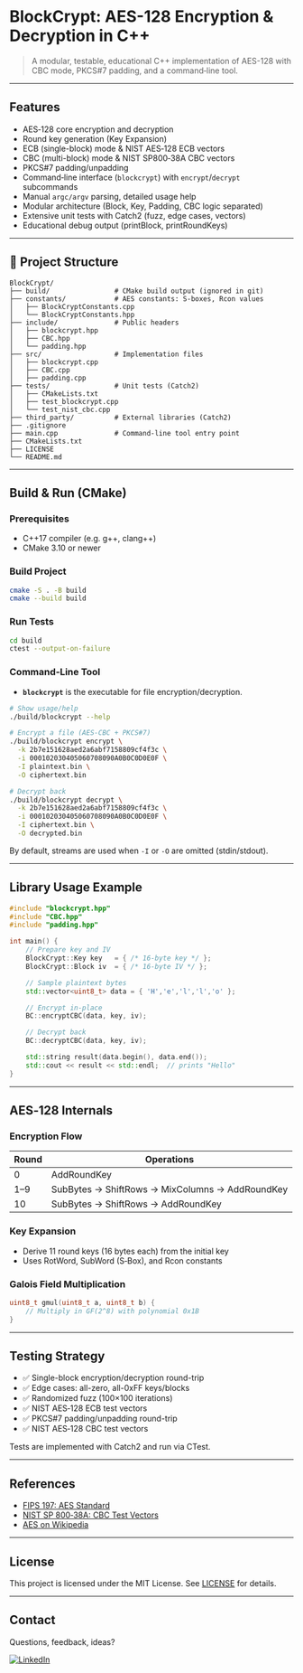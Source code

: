 # BlockCrypt: AES-128 Encryption & Decryption in C++

> A modular, testable, educational C++ implementation of AES-128 with CBC mode, PKCS#7 padding, and a command‑line tool.

---

## Features

- AES‑128 core encryption and decryption
- Round key generation (Key Expansion)
- ECB (single-block) mode & NIST AES‑128 ECB vectors
- CBC (multi-block) mode & NIST SP800‑38A CBC vectors
- PKCS#7 padding/unpadding
- Command‑line interface (`blockcrypt`) with `encrypt`/`decrypt` subcommands
- Manual `argc/argv` parsing, detailed usage help
- Modular architecture (Block, Key, Padding, CBC logic separated)
- Extensive unit tests with Catch2 (fuzz, edge cases, vectors)
- Educational debug output (printBlock, printRoundKeys)

---

## 📁 Project Structure

```
BlockCrypt/
├── build/                # CMake build output (ignored in git)
├── constants/            # AES constants: S-boxes, Rcon values
│   ├── BlockCryptConstants.cpp
│   └── BlockCryptConstants.hpp
├── include/              # Public headers
│   ├── blockcrypt.hpp
│   ├── CBC.hpp
│   └── padding.hpp
├── src/                  # Implementation files
│   ├── blockcrypt.cpp
│   ├── CBC.cpp
│   ├── padding.cpp
├── tests/                # Unit tests (Catch2)
│   ├── CMakeLists.txt
│   ├── test_blockcrypt.cpp
│   └── test_nist_cbc.cpp
├── third_party/          # External libraries (Catch2)
├── .gitignore
├── main.cpp              # Command‑line tool entry point
├── CMakeLists.txt
├── LICENSE
└── README.md
```

---

## Build & Run (CMake)

### Prerequisites

- C++17 compiler (e.g. g++, clang++)
- CMake 3.10 or newer

### Build Project

```bash
cmake -S . -B build
cmake --build build
```

### Run Tests

```bash
cd build
ctest --output-on-failure
```

### Command‑Line Tool

- **`blockcrypt`** is the executable for file encryption/decryption.

```bash
# Show usage/help
./build/blockcrypt --help

# Encrypt a file (AES‑CBC + PKCS#7)
./build/blockcrypt encrypt \
  -k 2b7e151628aed2a6abf7158809cf4f3c \
  -i 000102030405060708090A0B0C0D0E0F \
  -I plaintext.bin \
  -O ciphertext.bin

# Decrypt back
./build/blockcrypt decrypt \
  -k 2b7e151628aed2a6abf7158809cf4f3c \
  -i 000102030405060708090A0B0C0D0E0F \
  -I ciphertext.bin \
  -O decrypted.bin
``` 

By default, streams are used when `-I` or `-O` are omitted (stdin/stdout).

---

## Library Usage Example

```cpp
#include "blockcrypt.hpp"
#include "CBC.hpp"
#include "padding.hpp"

int main() {
    // Prepare key and IV
    BlockCrypt::Key key   = { /* 16‑byte key */ };
    BlockCrypt::Block iv  = { /* 16‑byte IV */ };

    // Sample plaintext bytes
    std::vector<uint8_t> data = { 'H','e','l','l','o' };

    // Encrypt in-place
    BC::encryptCBC(data, key, iv);

    // Decrypt back
    BC::decryptCBC(data, key, iv);

    std::string result(data.begin(), data.end());
    std::cout << result << std::endl;  // prints "Hello"
}
```

---

## AES‑128 Internals

### Encryption Flow

| Round | Operations                                               |
| ----- | -------------------------------------------------------- |
| 0     | AddRoundKey                                              |
| 1–9   | SubBytes → ShiftRows → MixColumns → AddRoundKey          |
| 10    | SubBytes → ShiftRows → AddRoundKey                       |

### Key Expansion

- Derive 11 round keys (16 bytes each) from the initial key
- Uses RotWord, SubWord (S‑Box), and Rcon constants

### Galois Field Multiplication

```cpp
uint8_t gmul(uint8_t a, uint8_t b) {
    // Multiply in GF(2^8) with polynomial 0x1B
}
```

---

## Testing Strategy

- ✅ Single-block encryption/decryption round-trip
- ✅ Edge cases: all-zero, all-0xFF keys/blocks
- ✅ Randomized fuzz (100×100 iterations)
- ✅ NIST AES‑128 ECB test vectors
- ✅ PKCS#7 padding/unpadding round-trip
- ✅ NIST AES‑128 CBC test vectors

Tests are implemented with Catch2 and run via CTest.

---

## References

- [FIPS 197: AES Standard](https://nvlpubs.nist.gov/nistpubs/FIPS/NIST.FIPS.197.pdf)
- [NIST SP 800‑38A: CBC Test Vectors](https://csrc.nist.gov/publications/detail/sp/800-38a/final)
- [AES on Wikipedia](https://en.wikipedia.org/wiki/Advanced_Encryption_Standard)

---

## License

This project is licensed under the MIT License. See [LICENSE](LICENSE) for details.

---

## Contact

Questions, feedback, ideas?

[![LinkedIn](https://img.shields.io/badge/LinkedIn-Your_Profile-blue.svg)](https://www.linkedin.com/in/togunchan/)
